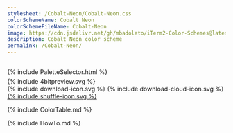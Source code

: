 ```yaml
---
stylesheet: /Cobalt-Neon/Cobalt-Neon.css
colorSchemeName: Cobalt Neon
colorSchemeFileName: Cobalt-Neon
image: https://cdn.jsdelivr.net/gh/mbadolato/iTerm2-Color-Schemes@latest/screenshots/Cobalt_Neon.png
description: Cobalt Neon color scheme
permalink: /Cobalt-Neon/
---
```


<h2 style='text-align:center'>
    <a id='colorSchemeNameLink' href='#'>
        <span class='ColorSchemeFileName'></span>
    </a>
</h2>

<div class='centeredText' style='margin-bottom:1%'>
{% include PaletteSelector.html %}
</div>

<div class='centeredText'>
{% include 4bitpreview.svg %}
</div>

<div class='centeredText'>
    <a id='downloadSchemeLink' class='padded'>
{% include download-icon.svg %}
    </a>
    <a id='cdnSchemeLink' class='padded'>
{% include download-cloud-icon.svg %}
    </a>
    <a id='feelingLucky' href="javascript:feelingLucky(document.getElementById('themeSelector'))" class='padded'>
{% include shuffle-icon.svg %}
    </a>    
</div>

{% include ColorTable.md %}

{% include HowTo.md %}

